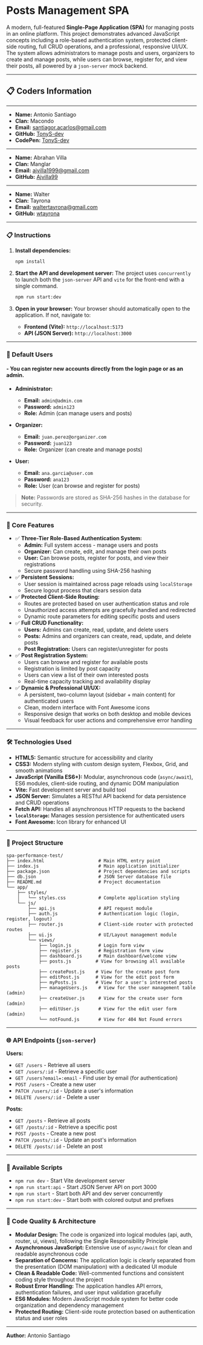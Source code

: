 # Posts Management SPA

A modern, full-featured **Single-Page Application (SPA)** for managing posts in an online platform. This project demonstrates advanced JavaScript concepts including a role-based authentication system, protected client-side routing, full CRUD operations, and a professional, responsive UI/UX. The system allows administrators to manage posts and users, organizers to create and manage posts, while users can browse, register for, and view their posts, all powered by a `json-server` mock backend.

---

## 📋 Coders Information
---

- **Name:** Antonio Santiago
- **Clan:** Macondo
- **Email:** santiagor.acarlos@gmail.com
- **GitHub:** [TonyS-dev](https://github.com/TonyS-dev)
- **CodePen:** [TonyS-dev](https://codepen.io/TonyS-dev)

---

- **Name:** Abrahan Villa
- **Clan:** Manglar
- **Email:** ajvilla1999@gmail.com
- **GitHub:** [Ajvilla99](https://github.com/Ajvilla99)

---

- **Name:** Walter
- **Clan:** Tayrona
- **Email:** waltertayrona@gmail.com
- **GitHub:** [wtayrona](https://github.com/Wtayrona)

---


### 📋 Instructions

1.  **Install dependencies:**
    ```bash
    npm install
    ```

2.  **Start the API and development server:**
    The project uses `concurrently` to launch both the `json-server` API and `vite` for the front-end with a single command.
    ```bash
    npm run start:dev
    ```

3.  **Open in your browser:**
    Your browser should automatically open to the application. If not, navigate to:
    - **Frontend (Vite):** `http://localhost:5173`
    - **API (JSON Server):** `http://localhost:3000`

---

### 👤 Default Users
#### - You can register new accounts directly from the login page or as an admin.

-   **Administrator:**
    -   **Email:** `admin@admin.com`
    -   **Password:** `admin123`
    -   **Role:** Admin (can manage users and posts)

-   **Organizer:**
    -   **Email:** `juan.perez@organizer.com`
    -   **Password:** `juan123`
    -   **Role:** Organizer (can create and manage posts)

-   **User:**
    -   **Email:** `ana.garcia@user.com`
    -   **Password:** `ana123`
    -   **Role:** User (can browse and register for posts)

> **Note:** Passwords are stored as SHA-256 hashes in the database for security.

---

### 🎯 Core Features

-   ✅ **Three-Tier Role-Based Authentication System:**
    -   **Admin:** Full system access - manage users and posts
    -   **Organizer:** Can create, edit, and manage their own posts
    -   **User:** Can browse posts, register for posts, and view their registrations
    -   Secure password handling using SHA-256 hashing
-   ✅ **Persistent Sessions:**
    -   User session is maintained across page reloads using `localStorage`
    -   Secure logout process that clears session data
-   ✅ **Protected Client-Side Routing:**
    -   Routes are protected based on user authentication status and role
    -   Unauthorized access attempts are gracefully handled and redirected
    -   Dynamic route parameters for editing specific posts and users
-   ✅ **Full CRUD Functionality:**
    -   **Users:** Admins can create, read, update, and delete users
    -   **Posts:** Admins and organizers can create, read, update, and delete posts
    -   **Post Registration:** Users can register/unregister for posts
-   ✅ **Post Registration System:**
    -   Users can browse and register for available posts
    -   Registration is limited by post capacity
    -   Users can view a list of their own interested posts
    -   Real-time capacity tracking and availability display
-   ✅ **Dynamic & Professional UI/UX:**
    -   A persistent, two-column layout (sidebar + main content) for authenticated users
    -   Clean, modern interface with Font Awesome icons
    -   Responsive design that works on both desktop and mobile devices
    -   Visual feedback for user actions and comprehensive error handling

---

### 🛠️ Technologies Used

-   **HTML5:** Semantic structure for accessibility and clarity
-   **CSS3:** Modern styling with custom design system, Flexbox, Grid, and smooth animations
-   **JavaScript (Vanilla ES6+):** Modular, asynchronous code (`async/await`), ES6 modules, client-side routing, and dynamic DOM manipulation
-   **Vite:** Fast development server and build tool
-   **JSON Server:** Simulates a RESTful API backend for data persistence and CRUD operations
-   **Fetch API:** Handles all asynchronous HTTP requests to the backend
-   **`localStorage`:** Manages session persistence for authenticated users
-   **Font Awesome:** Icon library for enhanced UI

---

### 📁 Project Structure

```
spa-performance-test/
├── index.html                    # Main HTML entry point
├── index.js                      # Main application initializer
├── package.json                  # Project dependencies and scripts
├── db.json                       # JSON Server database file
├── README.md                     # Project documentation
└── app/
    ├── styles/
    │   └── styles.css            # Complete application styling
    └── js/
        ├── api.js                # API request module
        ├── auth.js               # Authentication logic (login, register, logout)
        ├── router.js             # Client-side router with protected routes
        ├── ui.js                 # UI/Layout management module
        └── views/
            ├── login.js          # Login form view
            ├── register.js       # Registration form view
            ├── dashboard.js      # Main dashboard/welcome view
            ├── posts.js         # View for browsing all available posts
            ├── createPost.js    # View for the create post form
            ├── editPost.js      # View for the edit post form
            ├── myPosts.js       # View for a user's interested posts
            ├── manageUsers.js    # View for the user management table (admin)
            ├── createUser.js     # View for the create user form (admin)
            ├── editUser.js       # View for the edit user form (admin)
            └── notFound.js       # View for 404 Not Found errors
```

---

### 🌐 API Endpoints (`json-server`)

**Users:**
-   `GET /users` - Retrieve all users
-   `GET /users/:id` - Retrieve a specific user
-   `GET /users?email=:email` - Find user by email (for authentication)
-   `POST /users` - Create a new user
-   `PATCH /users/:id` - Update a user's information
-   `DELETE /users/:id` - Delete a user

**Posts:**
-   `GET /posts` - Retrieve all posts
-   `GET /posts/:id` - Retrieve a specific post
-   `POST /posts` - Create a new post
-   `PATCH /posts/:id` - Update an post's information
-   `DELETE /posts/:id` - Delete an post

---

### 🔄 Available Scripts

- `npm run dev` - Start Vite development server
- `npm run start:api` - Start JSON Server API on port 3000
- `npm run start` - Start both API and dev server concurrently
- `npm run start:dev` - Start both with colored output and prefixes

---

### 📝 Code Quality & Architecture

-   **Modular Design:** The code is organized into logical modules (api, auth, router, ui, views), following the Single Responsibility Principle
-   **Asynchronous JavaScript:** Extensive use of `async/await` for clean and readable asynchronous code
-   **Separation of Concerns:** The application logic is clearly separated from the presentation (DOM manipulation) with a dedicated UI module
-   **Clean & Readable Code:** Well-commented functions and consistent coding style throughout the project
-   **Robust Error Handling:** The application handles API errors, authentication failures, and user input validation gracefully
-   **ES6 Modules:** Modern JavaScript module system for better code organization and dependency management
-   **Protected Routing:** Client-side route protection based on authentication status and user roles

---

**Author:** Antonio Santiago
